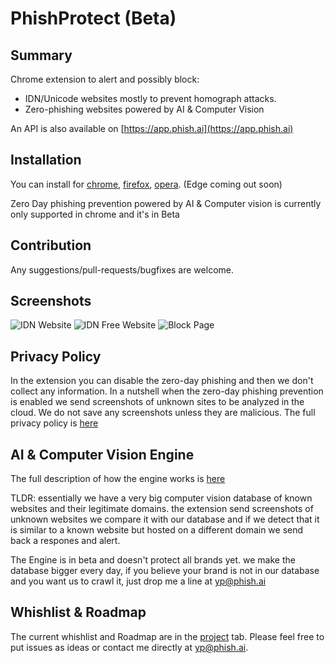 # PhishProtect (Beta)
## Summary
Chrome extension to alert and possibly block:
 * IDN/Unicode websites mostly to prevent homograph attacks.
 * Zero-phishing websites powered by AI & Computer Vision
 
An API is also available on [https://app.phish.ai](https://app.phish.ai)


## Installation
You can install for [chrome](https://chrome.google.com/webstore/detail/phishprotect-beta/mikecfgnmakjomepfcghpbhfamjbjhid), [firefox](https://addons.mozilla.org/en-US/firefox/addon/phish-ai-idn-protect/?src=search), [opera](https://addons.opera.com/en/extensions/details/phishai-idn-protect/). (Edge coming out soon)

Zero Day phishing prevention powered by AI & Computer vision is currently only supported in chrome and it's in Beta

## Contribution
Any suggestions/pull-requests/bugfixes are welcome.

## Screenshots
![IDN Website](https://github.com/phishai/idn-protect-chrome/blob/master/img/screenshot/screenshot1.png "IDN website")
![IDN Free Website](https://github.com/phishai/idn-protect-chrome/blob/master/img/screenshot/screenshot3.png "IDN Free website")
![Block Page](https://github.com/phishai/idn-protect-chrome/blob/master/img/screenshot/screenshot2.png "Block page")

## Privacy Policy
In the extension you can disable the zero-day phishing and then we don't collect any information.
In a nutshell when the zero-day phishing prevention is enabled we send screenshots of unknown sites to be analyzed in the cloud. We do not save any screenshots unless they are malicious.
The full privacy policy is [here](https://www.phish.ai/phish-ai-privacy-policy/)

## AI & Computer Vision Engine
The full description of how the engine works is [here](https://www.phish.ai/product/)

TLDR: essentially we have a very big computer vision database of known websites and their legitimate domains.
the extension send screenshots of unknown websites we compare it with our database and if we detect that it is similar to a known website but hosted on a different domain we send back a respones and alert.

The Engine is in beta and doesn't protect all brands yet. we make the database bigger every day, if you believe your brand is not in our database and you want us to crawl it, just drop me a line at yp@phish.ai 

## Whishlist & Roadmap
The current whishlist and Roadmap are in the [project](https://github.com/phishai/idn-protect-chrome/projects/1) tab.
Please feel free to put issues as ideas or contact me directly at yp@phish.ai.
